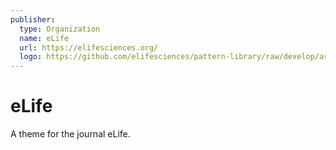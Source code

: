 ```yaml
---
publisher:
  type: Organization
  name: eLife
  url: https://elifesciences.org/
  logo: https://github.com/elifesciences/pattern-library/raw/develop/assets/img/patterns/organisms/elife-logo-full-1x.png
---
```


# eLife

A theme for the journal eLife.
